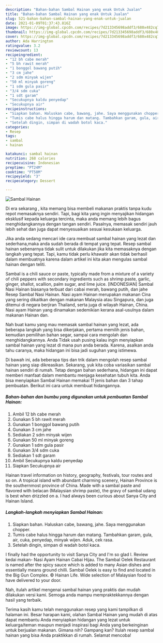 ```yaml
---
description: "Bahan-bahan Sambal Hainan yang enak Untuk Jualan"
title: "Bahan-bahan Sambal Hainan yang enak Untuk Jualan"
slug: 521-bahan-bahan-sambal-hainan-yang-enak-untuk-jualan
date: 2021-01-09T01:37:43.816Z
image: https://img-global.cpcdn.com/recipes/7d213345698addf3/680x482cq70/sambal-hainan-foto-resep-utama.jpg
thumbnail: https://img-global.cpcdn.com/recipes/7d213345698addf3/680x482cq70/sambal-hainan-foto-resep-utama.jpg
cover: https://img-global.cpcdn.com/recipes/7d213345698addf3/680x482cq70/sambal-hainan-foto-resep-utama.jpg
author: Ada Harrington
ratingvalue: 3.2
reviewcount: 13
recipeingredient:
- "12 bh cabe merah"
- "5 bh rawit merah"
- "1 bonggol bawang putih"
- "3 cm jahe"
- "2 sdm minyak wijen"
- "50 ml minyak goreng"
- "1 sdm gula pasir"
- "3/4 sdm cuka"
- "1 sdt garam"
- "Secukupnya kaldu penyedap"
- "Secukupnya air"
recipeinstructions:
- "Siapkan bahan. Haluskan cabe, bawang, jahe. Saya menggunakan chopper."
- "Tumis cabe halus hingga harum dan matang. Tambahkan garam, gula, air, cuka, penyedap, minyak wijen. Aduk, cek rasa."
- "Setelah dingin, simpan di wadah botol kaca."
categories:
- Resep
tags:
- sambal
- hainan

katakunci: sambal hainan 
nutrition: 268 calories
recipecuisine: Indonesian
preptime: "PT24M"
cooktime: "PT58M"
recipeyield: "3"
recipecategory: Dessert

---
```



![Sambal Hainan](https://img-global.cpcdn.com/recipes/7d213345698addf3/680x482cq70/sambal-hainan-foto-resep-utama.jpg)

Di era  sekarang , kita memang bisa membeli makanan praktis tanpa kudu repot memasaknya sendiri. Tapi, bagi kita yang ingin menyajikan hidangan eksklusif kepada keluarga tercinta, maka anda memang lebih bagus menghidangkannya dengan tangan sendiri. Pasalnya, memasak sendiri jauh lebih sehat dan juga dapat menyesuaikan sesuai kesukaan keluarga.

Jika anda sedang mencari ide cara membuat sambal hainan yang lezat dan sederhana,maka anda sudah berada di tempat yang tepat. Resep sambal hainan  sebenarnya tidak sulit untuk dilakukan jika kita memasaknya dengan langkah yang tepat. Tapi, kamu tidak perlu khawatir akan tidak berhasil dalam membuatnya 
karena dalam artikel ini kita akan mengulas sambal hainan dengan teliti.  

Sambal is a chili sauce or paste, typically made from a mixture of a variety of chili peppers with secondary ingredients such as shrimp paste, garlic, ginger, shallot, scallion, palm sugar, and lime juice. [INDONESIAN] Sambal Nasi Hainan biasanya terbuat dari cabai merah, bawang putih, dan jahe Resep Sambal Nasi Hainan. Nasi ayam Hainan merupakan makanan Cina yang sering dikaitkan dengan makanan Malaysia atau Singapura, dan juga ditemui di negara berjiran Thailand, serta juga di wilayah Hainan, China. Nasi ayam Hainan yang dinamakan sedemikian kerana asal-usulnya dalam makanan Hainan dan.

Nah buat kamu yang mau memasak sambal hainan yang lezat, ada beberapa langkah yang bisa dikerjakan, pertama memilih jenis bahan, kemudian pemilihan bahan segar, sampai cara mengolah dan menghidangkannya. Anda Tidak usah pusing kalau ingin menyiapkan sambal hainan yang lezat di mana pun anda berada. Karena, asalkan anda  tahu caranya, maka hidangan ini bisa jadi suguhan yang istimewa.

Di bawah ini, ada beberapa tips dan trik dalam mengolah resep sambal hainan yang siap dikreasikan. Sekarang, yuk kita coba variasikan sambal hainan sendiri di rumah. Tetap dengan bahan sederhana, hidangan ini dapat memberi manfaat dalam membantu menjaga kesehatan tubuh kita. Anda bisa menyiapkan Sambal Hainan memakai 11 jenis bahan dan 3 tahap pembuatan. Berikut ini cara untuk membuat hidangannya.

<!--inarticleads1-->

##### Bahan-bahan dan bumbu yang digunakan untuk pembuatan Sambal Hainan:

1. Ambil 12 bh cabe merah
1. Gunakan 5 bh rawit merah
1. Gunakan 1 bonggol bawang putih
1. Gunakan 3 cm jahe
1. Sediakan 2 sdm minyak wijen
1. Gunakan 50 ml minyak goreng
1. Gunakan 1 sdm gula pasir
1. Gunakan 3/4 sdm cuka
1. Sediakan 1 sdt garam
1. Ambil Secukupnya kaldu penyedap
1. Siapkan Secukupnya air


Hainan travel information on history, geography, festivals, tour routes and so on. A tropical island with abundant charming scenery, Hainan Province is the southernmost province of China. Made with a sambal paste and flavored with belacan (Malaysian shrimp paste), the gravy of sambal udang is best when drizzled on a. I had always been curious about Sanya City and Hainan Island. 

<!--inarticleads2-->

##### Langkah-langkah menyiapkan Sambal Hainan:

1. Siapkan bahan. Haluskan cabe, bawang, jahe. Saya menggunakan chopper.
1. Tumis cabe halus hingga harum dan matang. Tambahkan garam, gula, air, cuka, penyedap, minyak wijen. Aduk, cek rasa.
1. Setelah dingin, simpan di wadah botol kaca.


I finally had the opportunity to visit Sanya City and I&#39;m so glad I. Review kedai makan- Nasi Ayam Hainan Cabai Hijau. The Sambal Oelek Restaurant is named after the spicy sauce which is added to many Asian dishes and essentially means ground chilli. Sambal Oelek is easy to find and located in the Big Gun Complex. © Hainan Life. Wide selection of Malaysian food to have delivered to your door. 

Nah, itulah artikel mengenai  sambal hainan  yang praktis dan mudah dilakukan versi kami. Semoga anda mampu mempraktekkannya dengan hasil yang terbaik. 

Terima kasih kamu telah menggunakan resep yang kami tampilkan di halaman ini. Besar harapan kami, olahan  Sambal Hainan yang mudah di atas dapat membantu Anda menyiapkan hidangan yang lezat untuk keluarga/teman maupun menjadi inspirasi bagi Anda yang berkeinginan untuk berjualan makanan. Gimana nih? Gampang kan? Itulah resep sambal hainan yang bisa Anda praktikkan di rumah. Selamat mencoba!

